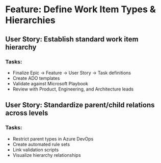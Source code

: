 # Feature: Define Work Item Types & Hierarchies

## User Story: Establish standard work item hierarchy

### Tasks:
- Finalize Epic → Feature → User Story → Task definitions
- Create ADO templates
- Validate against Microsoft Playbook
- Review with Product, Engineering, and Architecture leads

## User Story: Standardize parent/child relations across levels

### Tasks:
- Restrict parent types in Azure DevOps
- Create automated rule sets
- Link validation scripts
- Visualize hierarchy relationships
